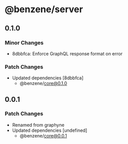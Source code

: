 # @benzene/server

## 0.1.0

### Minor Changes

- 8dbbfca: Enforce GraphQL response format on error

### Patch Changes

- Updated dependencies [8dbbfca]
  - @benzene/core@0.1.0

## 0.0.1

### Patch Changes

- Renamed from graphyne
- Updated dependencies [undefined]
  - @benzene/core@0.0.1
